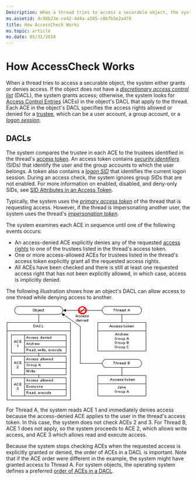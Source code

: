 ```yaml
---
Description: When a thread tries to access a securable object, the system either grants or denies access.
ms.assetid: dc98b23e-ce42-4d4a-a285-c0b7b5e2a478
title: How AccessCheck Works
ms.topic: article
ms.date: 05/31/2018
---
```


# How AccessCheck Works

When a thread tries to access a securable object, the system either grants or denies access. If the object does not have a [*discretionary access control list*](https://docs.microsoft.com/windows/desktop/SecGloss/d-gly) (DACL), the system grants access; otherwise, the system looks for [Access Control Entries](access-control-entries.md) (ACEs) in the object's DACL that apply to the thread. Each ACE in the object's DACL specifies the access rights allowed or denied for a [trustee](trustees.md), which can be a user account, a group account, or a [*logon session*](https://docs.microsoft.com/windows/desktop/SecGloss/l-gly).

## DACLs

The system compares the trustee in each ACE to the trustees identified in the thread's [access token](access-tokens.md). An access token contains [*security identifiers*](https://docs.microsoft.com/windows/desktop/SecGloss/s-gly) (SIDs) that identify the user and the group accounts to which the user belongs. A token also contains a [*logon SID*](https://docs.microsoft.com/windows/desktop/SecGloss/l-gly) that identifies the current logon session. During an access check, the system ignores group SIDs that are not enabled. For more information on enabled, disabled, and deny-only SIDs, see [SID Attributes in an Access Token](sid-attributes-in-an-access-token.md).

Typically, the system uses the [*primary access token*](https://docs.microsoft.com/windows/desktop/SecGloss/p-gly) of the thread that is requesting access. However, if the thread is impersonating another user, the system uses the thread's [*impersonation token*](https://docs.microsoft.com/windows/desktop/SecGloss/i-gly).

The system examines each ACE in sequence until one of the following events occurs:

-   An access-denied ACE explicitly denies any of the requested [access rights](access-rights-and-access-masks.md) to one of the trustees listed in the thread's access token.
-   One or more access-allowed ACEs for trustees listed in the thread's access token explicitly grant all the requested access rights.
-   All ACEs have been checked and there is still at least one requested access right that has not been explicitly allowed, in which case, access is implicitly denied.

The following illustration shows how an object's DACL can allow access to one thread while denying access to another.

![dacl that grants different access rights to different threads](images/accctrl1.png)

For Thread A, the system reads ACE 1 and immediately denies access because the access-denied ACE applies to the user in the thread's access token. In this case, the system does not check ACEs 2 and 3. For Thread B, ACE 1 does not apply, so the system proceeds to ACE 2, which allows write access, and ACE 3 which allows read and execute access.

Because the system stops checking ACEs when the requested access is explicitly granted or denied, the order of ACEs in a DACL is important. Note that if the ACE order were different in the example, the system might have granted access to Thread A. For system objects, the operating system defines a preferred [order of ACEs in a DACL](order-of-aces-in-a-dacl.md).

 

 



